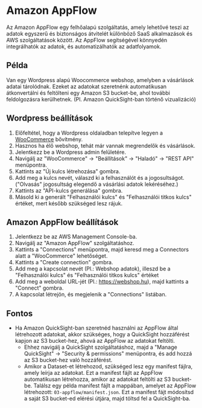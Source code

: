 # Amazon AppFlow

Az Amazon AppFlow egy felhőalapú szolgáltatás, amely lehetővé teszi az adatok egyszerű és biztonságos átvitelét különböző SaaS alkalmazások és AWS szolgáltatások között. Az AppFlow segítségével könnyedén integrálhatók az adatok, és automatizálhatók az adatfolyamok.

## Példa

Van egy Wordpress alapú Woocommerce webshop, amelyben a vásárlások adatai tárolódnak. Ezeket az adatokat szeretnénk automatikusan átkonvertálni és feltölteni egy Amazon S3 bucket-be, ahol további feldolgozásra kerülhetnek. (Pl. Amazon QuickSight-ban történő vizualizáció)

## Wordpress beállítások

1. Előfeltétel, hogy a Wordpress oldaladban telepítve legyen a [WooCommerce](https://woocommerce.com/) bővítmény.
2. Hasznos ha élő webshop, tehát már vannak megrendelők és vásárlások.
3. Jelentkezz be a Wordpress admin felületére.
4. Navigálj az "WooCommerce" → "Beállítások" → "Haladó" → "REST API" menüpontra.
5. Kattints az "Új kulcs létrehozása" gombra.
6. Add meg a kulcs nevét, válaszd ki a felhasználót és a jogosultságot. ("Olvasás" jogosultság elegendő a vásárlási adatok lekéréséhez.)
7. Kattints az "API-kulcs generálása" gombra.
8. Másold ki a generált "Felhasználói kulcs" és "Felhasználói titkos kulcs" értéket, mert később szükséged lesz rájuk.

## Amazon AppFlow beállítások

1. Jelentkezz be az AWS Management Console-ba.
2. Navigálj az "Amazon AppFlow" szolgáltatáshoz.
3. Kattints a "Connections" menüpontra, majd keresd meg a Connectors alatt a "WooCommerce" lehetőséget.
4. Kattints a "Create connection" gombra.
5. Add meg a kapcsolat nevét (Pl.: Webshop adatok), illeszd be a "Felhasználói kulcs" és "Felhasználói titkos kulcs" értéket
6. Add meg a weboldal URL-jét (Pl.: https://webshop.hu), majd kattints a "Connect" gombra.
7. A kapcsolat létrejön, és megjelenik a "Connections" listában.

## Fontos

- Ha Amazon QuickSight-ban szeretnéd használni az AppFlow által létrehozott adatokat, akkor szükséges, hogy a QuickSight hozzáférést kapjon az S3 bucket-hez, ahová az AppFlow az adatokat feltölti.
  - Ehhez navigálj a QuickSight szolgáltatáshoz, majd a "Manage QuickSight" → "Security & permissions" menüpontra, és add hozzá az S3 bucket-hez való hozzáférést.
  - Amikor a Dataset-et létrehozod, szükséged lesz egy manifest fájlra, amely leírja az adatokat. Ezt a manifest fájlt az AppFlow automatikusan létrehozza, amikor az adatokat feltölti az S3 bucket-be. Találsz egy példa manifest fájlt a mappában, amelyet az AppFlow létrehozott: `03-appflow/manifest.json`. Ezt a manifest fájt módosítsd a saját S3 bucket-ed elérési útjára, majd töltsd fel a QuickSight-ba.
